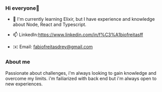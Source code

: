 ### Hi everyone👋

- 🌱 I'm currently learning Elixir, but I have experience and knowledge about Node, React and Typescript.

- 📫 LinkedIn:https://www.linkedin.com/in/f%C3%A1biofreitasff
- ✉️ Email: fabiofreitasdrey@gmail.com

### About me

Passionate about challenges, i'm always looking to gain knowledge and overcome my limits.
i'm failiarized with back end but i'm always open to new experiences.
